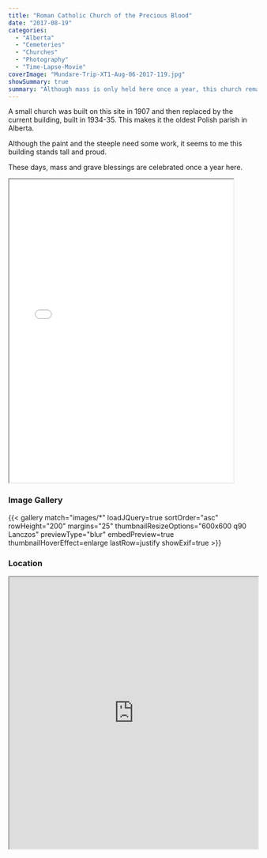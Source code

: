 ```yaml
---
title: "Roman Catholic Church of the Precious Blood"
date: "2017-08-19"
categories: 
  - "Alberta"
  - "Cemeteries"
  - "Churches"
  - "Photography"
  - "Time-Lapse-Movie"
coverImage: "Mundare-Trip-XT1-Aug-06-2017-119.jpg"
showSummary: true
summary: "Although mass is only held here once a year, this church remains in pretty good shape."
---
```


A small church was built on this site in 1907 and then replaced by the current building, built in 1934-35. This makes it the oldest Polish parish in Alberta.

Although the paint and the steeple need some work, it seems to me this building stands tall and proud.

These days, mass and grave blessings are celebrated once a year here.

<iframe src="//www.youtube.com/embed/gzeL5nOAEtY" width="90%" height="614" allowfullscreen="allowfullscreen"></iframe>

### Image Gallery
{{< gallery match="images/*" loadJQuery=true sortOrder="asc" rowHeight="200" margins="25" thumbnailResizeOptions="600x600 q90 Lanczos" previewType="blur" embedPreview=true thumbnailHoverEffect=enlarge lastRow=justify showExif=true >}}

### Location

<iframe src="https://www.google.com/maps/embed?pb=!1m18!1m12!1m3!1d3850.035911063368!2d-112.43644978367881!3d53.67244315793556!2m3!1f0!2f0!3f0!3m2!1i1024!2i768!4f13.1!3m3!1m2!1s0x0%3A0x0!2zNTPCsDQwJzIwLjgiTiAxMTLCsDI2JzAzLjMiVw!5e1!3m2!1sen!2sca!4v1523154908540" width="100%" height="550" allowfullscreen="allowfullscreen"></iframe>
